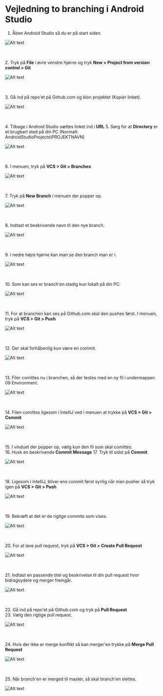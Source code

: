 # Vejledning to branching i Android Studio

1. Åben Android Studio så du er på start siden. <br>

![Alt text](./Billeder_til_android_studio_branchvejledning/vejledning1.png)

<br><br> 2. Tryk på **File** i øvre venstre hjørne og tryk **New > Project from version control > Git**

![Alt text](./Billeder_til_android_studio_branchvejledning/vejledning2.png)

<br><br> 3. Gå ind på repo'et på Github.com og klon projektet (Kopier linket). <br>

![Alt text](./Billeder_til_android_studio_branchvejledning/vejledning3.png)

<br><br> 4. Tilbage i Android Studio sættes linket ind i **URL**
5. Sørg for at **Directory** er et brugbart sted på din PC (Normalt: AndroidStudioProjects\PROJEKTNAVN) <br>

![Alt text](./Billeder_til_android_studio_branchvejledning/vejledning4.png)

<br><br> 6. I menuen, tryk på **VCS > Git > Branches** <br>

![Alt text](./Billeder_til_android_studio_branchvejledning/vejledning6.png)

<br><br> 7. Tryk på **New Branch** i menuen der popper op. <br>

![Alt text](./Billeder_til_android_studio_branchvejledning/vejledning7.png)

<br><br> 8. Indtast et beskrivende navn til den nye branch. <br>

![Alt text](./Billeder_til_android_studio_branchvejledning/vejledning8.png)

<br><br> 9. I nedre højre hjørne kan man se den branch man er i. <br>

![Alt text](./Billeder_til_android_studio_branchvejledning/vejledning9.png)

<br><br> 10. Som kan ses er branch'en stadig kun lokalt på din PC. <br>

![Alt text](./Billeder_til_android_studio_branchvejledning/vejledning10.png)

<br><br> 11. For at branchen kan ses på Github.com skal den pushes først. I menuen, tryk på **VCS > Git > Push** <br>

![Alt text](./Billeder_til_android_studio_branchvejledning/vejledning11.png)

<br><br> 12. Der skal forhåbenlig kun være en commit. <br>

![Alt text](./Billeder_til_android_studio_branchvejledning/vejledning12.png)

<br><br> 13. Filer comittes nu i branchen, så der testes med en ny fil i undermappen 09 Environment. <br>

![Alt text](./Billeder_til_android_studio_branchvejledning/vejledning13.png)

<br><br> 14. Filen comittes ligesom i IntelliJ ved i menuen at trykke på **VCS > Git > Commit** <br>

![Alt text](./Billeder_til_android_studio_branchvejledning/vejledning14.png)

<br><br> 15. I vinduet der popper op, vælg kun den fil som skal comittes. <br>
16. Husk en beskrivende **Commit Message**
17. Tryk til sidst på **Commit**

![Alt text](./Billeder_til_android_studio_branchvejledning/vejledning15.png)

<br><br> 18. Ligesom i IntelliJ, bliver ens commit først synlig når man pusher så tryk igen på **VCS > Git > Push** <br>

![Alt text](./Billeder_til_android_studio_branchvejledning/vejledning16.png)

<br><br> 19. Bekræft at det er de rigtige commits som vises. <br>

![Alt text](./Billeder_til_android_studio_branchvejledning/vejledning17.png) 

<br><br> 20. For at lave pull request, tryk på **VCS > Git > Create Pull Request** <br>

![Alt text](./Billeder_til_android_studio_branchvejledning/vejledning18.png) 

<br><br> 21. Indtast en passende titel og beskrivelse til din pull request hvor bidragsydere og merger fremgår. <br>

![Alt text](./Billeder_til_android_studio_branchvejledning/vejledning19.png)

<br><br> 22. Gå ind på repo'et på Github.com og tryk på **Pull Request** <br>
23. Vælg den rigtige pull request.

![Alt text](./Billeder_til_android_studio_branchvejledning/vejledning20.png)  

<br><br> 24. Hvis der ikke er merge konflikt så kan merger'en trykke på **Merge Pull Request** <br>

![Alt text](./Billeder_til_android_studio_branchvejledning/vejledning21.png) 

<br><br> 25. Når branch'en er merged til master, så skal branch'en slettes. <br>

![Alt text](./Billeder_til_android_studio_branchvejledning/vejledning21.png) 



   
